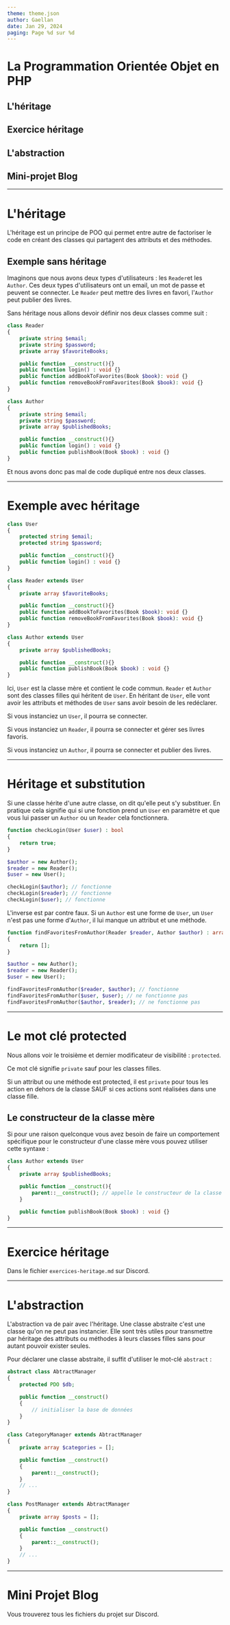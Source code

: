 ```yaml
---
theme: theme.json
author: Gaellan
date: Jan 29, 2024
paging: Page %d sur %d
---
```


# La Programmation Orientée Objet en PHP

## L'héritage

## Exercice héritage

## L'abstraction

## Mini-projet Blog


---

# L'héritage

L'héritage est un principe de POO qui permet entre autre de factoriser le code en créant des classes qui partagent des attributs et des méthodes.

## Exemple sans héritage

Imaginons que nous avons deux types d'utilisateurs : les `Reader`et les `Author`. Ces deux types d'utilisateurs ont un email, un mot de passe et peuvent se connecter. Le `Reader` peut mettre des livres en favori, l'`Author` peut publier des livres.

Sans héritage nous allons devoir définir nos deux classes comme suit :

```php
class Reader 
{
    private string $email;
    private string $password;
    private array $favoriteBooks;

    public function __construct(){}
    public function login() : void {}
    public function addBookToFavorites(Book $book): void {}
    public function removeBookFromFavorites(Book $book): void {}  
}
```

```php
class Author 
{
    private string $email;
    private string $password;
    private array $publishedBooks;

    public function __construct(){}
    public function login() : void {}
    public function publishBook(Book $book) : void {}  
}
```

Et nous avons donc pas mal de code dupliqué entre nos deux classes.

---

# Exemple avec héritage

```php
class User 
{
    protected string $email;
    protected string $password;

    public function __construct(){}
    public function login() : void {}
}
```

```php
class Reader extends User
{
    private array $favoriteBooks;

    public function __construct(){}
    public function addBookToFavorites(Book $book): void {}
    public function removeBookFromFavorites(Book $book): void {}  
}
```

```php
class Author extends User
{
    private array $publishedBooks;

    public function __construct(){}
    public function publishBook(Book $book) : void {}  
}
```

Ici, `User` est la classe mère et contient le code commun. `Reader` et `Author` sont des classes filles qui héritent de `User`. En héritant de `User`, elle vont avoir les attributs et méthodes de `User` sans avoir besoin de les redéclarer.

Si vous instanciez un `User`, il pourra se connecter.

Si vous instanciez un `Reader`, il pourra se connecter et gérer ses livres favoris.

Si vous instanciez un `Author`, il pourra se connecter et publier des livres.

---

# Héritage et substitution

Si une classe hérite d'une autre classe, on dit qu'elle peut s'y substituer. En pratique cela signifie qui si une fonction prend un `User` en paramètre et que vous lui passer un `Author` ou un `Reader` cela fonctionnera.

```php
function checkLogin(User $user) : bool 
{
    return true;
}

$author = new Author();
$reader = new Reader();
$user = new User();

checkLogin($author); // fonctionne
checkLogin($reader); // fonctionne
checkLogin($user); // fonctionne

```

L'inverse est par contre faux. Si un `Author` est une forme de `User`, un `User` n'est pas une forme d'`Author`, il lui manque un attribut et une méthode.

```php
function findFavoritesFromAuthor(Reader $reader, Author $author) : array
{
    return [];
}

$author = new Author();
$reader = new Reader();
$user = new User();

findFavoritesFromAuthor($reader, $author); // fonctionne
findFavoritesFromAuthor($user, $user); // ne fonctionne pas
findFavoritesFromAuthor($author, $reader); // ne fonctionne pas
```

---

# Le mot clé protected

Nous allons voir le troisième et dernier modificateur de visibilité : `protected`.

Ce mot clé signifie `private` sauf pour les classes filles.

Si un attribut ou une méthode est protected, il est `private` pour tous les action en dehors de la classe SAUF si ces actions sont réalisées dans une classe fille.

## Le constructeur de la classe mère

Si pour une raison quelconque vous avez besoin de faire un comportement spécifique pour le constructeur d'une classe mère vous pouvez utiliser cette syntaxe : 

```php
class Author extends User
{
    private array $publishedBooks;

    public function __construct(){
        parent::__construct(); // appelle le constructeur de la classe mère
    }

    public function publishBook(Book $book) : void {}  
}
```

---

# Exercice héritage

Dans le fichier `exercices-heritage.md` sur Discord.

---

# L'abstraction

L'abstraction va de pair avec l'héritage. Une classe abstraite c'est une classe qu'on ne peut pas instancier. Elle sont très utiles pour transmettre par héritage des attributs ou méthodes à leurs classes filles sans pour autant pouvoir exister seules.

Pour déclarer une classe abstraite, il suffit d'utiliser le mot-clé `abstract` :

```php
abstract class AbtractManager
{
    protected PDO $db;

    public function __construct()
    {
        // initialiser la base de données
    }
}
```

```php
class CategoryManager extends AbtractManager
{
    private array $categories = [];

    public function __construct()
    {
        parent::__construct();
    }
    // ...
}
```

```php
class PostManager extends AbtractManager
{
    private array $posts = [];

    public function __construct()
    {
        parent::__construct();
    }
    // ...
}
```

---

# Mini Projet Blog

Vous trouverez tous les fichiers du projet sur Discord.






